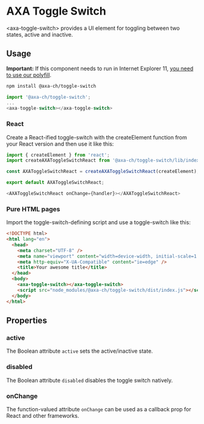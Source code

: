 # AXA Toggle Switch

&lt;axa-toggle-switch&gt; provides a UI element for toggling between two states, active and inactive.

## Usage

**Important:** If this component needs to run in Internet Explorer 11, [you need to use our polyfill](https://github.com/axa-ch/patterns-library/tree/develop/src/components/05-utils/polyfill).

```bash
npm install @axa-ch/toggle-switch
```

```js
import '@axa-ch/toggle-switch';
...
<axa-toggle-switch></axa-toggle-switch>
```

### React

Create a React-ified toggle-switch with the createElement function from your React version and then use it like this:

```js
import { createElement } from 'react';
import createAXAToggleSwitchReact from '@axa-ch/toggle-switch/lib/index.react';

const AXAToggleSwitchReact = createAXAToggleSwitchReact(createElement);

export default AXAToggleSwitchReact;
```

```js
<AXAToggleSwitchReact onChange={handler}></AXAToggleSwitchReact>
```

### Pure HTML pages

Import the toggle-switch-defining script and use a toggle-switch like this:

```html
<!DOCTYPE html>
<html lang="en">
  <head>
    <meta charset="UTF-8" />
    <meta name="viewport" content="width=device-width, initial-scale=1.0" />
    <meta http-equiv="X-UA-Compatible" content="ie=edge" />
    <title>Your awesome title</title>
  </head>
  <body>
    <axa-toggle-switch></axa-toggle-switch>
    <script src="node_modules/@axa-ch/toggle-switch/dist/index.js"></script>
  </body>
</html>
```

## Properties

### active

The Boolean attribute `active` sets the active/inactive state.

### disabled

The Boolean attribute `disabled` disables the toggle switch natively.

### onChange

The function-valued attribute `onChange` can be used as a callback prop for React and other frameworks.
